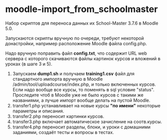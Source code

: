 # moodle-import_from_schoolmaster
Набор скриптов для переноса данных их School-Master 3.7.6 в Moodle 5.0.

Запускаются скрипты вручную по очереди, требуют некоторой донастройки, например расположение Moodle файла config.php.

Надо вручную поправить файл **config.txt**, что содержит URL web сервера с которого скачиваются фaйлы картинок курсов и вложений в уроках (в шаге 3 и 5).

1. Запускаем **dump1.sh** и получаем **training1.csv** файл для стандартного импорта вручную в Moodle /admin/tool/uploadcourse/index.php, и только включенных курсов. Если надо вообще все курсы, то поменять в sql условие "status". Проследите чтоб в Moodle уже не было курсов с такими же названиями, а лучше импорт вообще делать на пустой Moodle.
2. transfer1.php устанавливает на новые курсы **"по имени"** некоторые параметры и описания.
3. transfer2.php переносит картинки курсов.
4. transfer3.php включает автоматическое зачисление на соотв.курсы.
5. transfer4.php переносит разделы, блоки, и уроки с домашними заданиями, создаёт тесты и вопросы в тестах.
